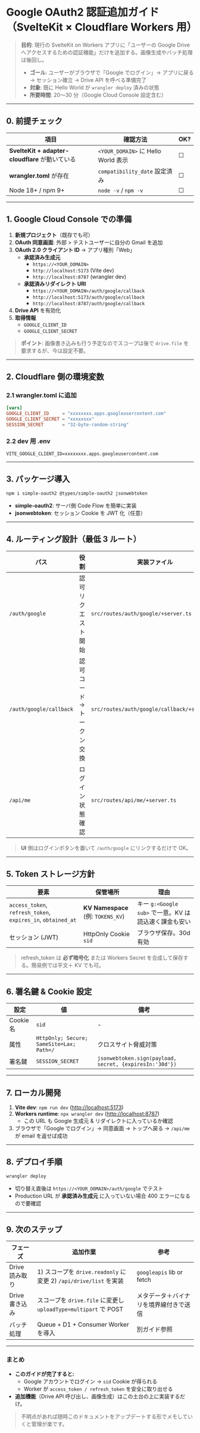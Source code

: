 # Google OAuth2 認証追加ガイド（SvelteKit × Cloudflare Workers 用）

> **目的**: 現行の SvelteKit on Workers アプリに「ユーザーの Google Drive へアクセスするための認証機能」だけを追加する。画像生成やバッチ処理は後回し。
>
> - **ゴール**: ユーザーがブラウザで「Google でログイン」→ アプリに戻る → セッション確立 → Drive API を呼べる準備完了
> - **対象**: 既に Hello World が `wrangler deploy` 済みの状態
> - **所要時間**: 20〜30 分（Google Cloud Console 設定含む）

---

## 0. 前提チェック

| 項目                                        | 確認方法                             | OK? |
| ----------------------------------------- | -------------------------------- | --- |
| **SvelteKit + adapter-cloudflare** が動いている | `<YOUR_DOMAIN>` に Hello World 表示 | ☐   |
| **wrangler.toml** が存在                     | `compatibility_date` 設定済み        | ☐   |
| Node 18+ / npm 9+                         | `node -v` / `npm -v`             | ☐   |

---

## 1. Google Cloud Console での準備

1. **新規プロジェクト**（既存でも可）
2. **OAuth 同意画面**: 外部 > テストユーザーに自分の Gmail を追加
3. **OAuth 2.0 クライアント ID** → アプリ種別「Web」
   - **承認済み生成元**
     - `https://<YOUR_DOMAIN>`
     - `http://localhost:5173` (Vite dev)
     - `http://localhost:8787` (wrangler dev)
   - **承認済みリダイレクト URI**
     - `https://<YOUR_DOMAIN>/auth/google/callback`
     - `http://localhost:5173/auth/google/callback`
     - `http://localhost:8787/auth/google/callback`
4. **Drive API** を有効化
5. **取得情報**
   - `GOOGLE_CLIENT_ID`
   - `GOOGLE_CLIENT_SECRET`

> **ポイント**: 画像書き込みも行う予定なのでスコープは後で `drive.file` を要求するが、今は設定不要。

---

## 2. Cloudflare 側の環境変数

### 2.1 wrangler.toml に追加

```toml
[vars]
GOOGLE_CLIENT_ID     = "xxxxxxxx.apps.googleusercontent.com"
GOOGLE_CLIENT_SECRET = "xxxxxxxx"
SESSION_SECRET       = "32-byte-random-string"
```

### 2.2 dev 用 .env

```env
VITE_GOOGLE_CLIENT_ID=xxxxxxxx.apps.googleusercontent.com
```

---

## 3. パッケージ導入

```bash
npm i simple-oauth2 @types/simple-oauth2 jsonwebtoken
```

- **simple-oauth2**: サーバ側 Code Flow を簡単に実装
- **jsonwebtoken**: セッション Cookie を JWT 化（任意）

---

## 4. ルーティング設計（最低 3 ルート）

| パス                      | 役割           | 実装ファイル                                       | 備考                             |
| ----------------------- | ------------ | -------------------------------------------- | ------------------------------ |
| `/auth/google`          | 認可リクエスト開始    | `src/routes/auth/google/+server.ts`          | Google へ 302 リダイレクト            |
| `/auth/google/callback` | 認可コード→トークン交換 | `src/routes/auth/google/callback/+server.ts` | refresh\_token を KV 保存、セッション発行 |
| `/api/me`               | ログイン状態確認     | `src/routes/api/me/+server.ts`               | `sid` JWT を検証して email 等返却      |

> **UI** 側はログインボタンを置いて `/auth/google` にリンクするだけで OK。

---

## 5. Token ストレージ方針

| 要素                                                           | 保管場所                              | 理由                                    |
| ------------------------------------------------------------ | --------------------------------- | ------------------------------------- |
| `access_token`, `refresh_token`, `expires_in`, `obtained_at` | **KV Namespace** (例: `TOKENS_KV`) | キー `g:<Google sub>` で一意。KV は読込速く課金も安い |
| セッション (JWT)                                                  | HttpOnly Cookie `sid`             | ブラウザ保存。30d 有効                         |

> refresh\_token は **必ず暗号化** または Workers Secret を合成して保存する。簡易例では平文＋ KV でも可。

---

## 6. 署名鍵 & Cookie 設定

| 設定       | 値                                        | 備考                                                      |
| -------- | ---------------------------------------- | ------------------------------------------------------- |
| Cookie 名 | `sid`                                    | -                                                       |
| 属性       | `HttpOnly; Secure; SameSite=Lax; Path=/` | クロスサイト脅威対策                                              |
| 署名鍵      | `SESSION_SECRET`                         | `jsonwebtoken.sign(payload, secret, {expiresIn:'30d'})` |

---

## 7. ローカル開発

1. **Vite dev**: `npm run dev` ([http://localhost:5173](http://localhost:5173))
2. **Workers runtime**: `npx wrangler dev` ([http://localhost:8787](http://localhost:8787))
   - この URL も Google 生成元 & リダイレクトに入っているか確認
3. ブラウザで「Google でログイン」→ 同意画面 → トップへ戻る → `/api/me` が email を返せば成功

---

## 8. デプロイ手順

```bash
wrangler deploy
```

- 切り替え直後は `https://<YOUR_DOMAIN>/auth/google` でテスト
- Production URL が **承認済み生成元** に入っていない場合 400 エラーになるので要確認

---

## 9. 次のステップ

| フェーズ       | 追加作業                                                    | 参考                        |
| ---------- | ------------------------------------------------------- | ------------------------- |
| Drive 読み取り | 1) スコープを `drive.readonly` に変更  2) `/api/drive/list` を実装 | `googleapis` lib or fetch |
| Drive 書き込み | スコープを `drive.file` に変更し `uploadType=multipart` で POST   | メタデータ＋バイナリを境界線付きで送信       |
| バッチ処理      | Queue + D1 + Consumer Worker を導入                        | 別ガイド参照                    |

---

### まとめ

- **このガイドが完了すると:**
  - Google アカウントでログイン → `sid` Cookie が得られる
  - Worker が `access_token / refresh_token` を安全に取り出せる
- **追加機能**（Drive API 呼び出し、画像生成）はこの土台の上に実装するだけ。

> 不明点があれば随時このドキュメントをアップデートする形でメモしていくと管理が楽です。

